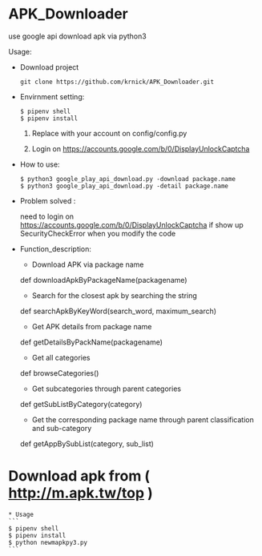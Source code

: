 # APK_Downloader
use google api download apk via python3


Usage:

* Download project

    ```
    git clone https://github.com/krnick/APK_Downloader.git
    ```

* Envirnment setting:
    ```
    $ pipenv shell
    $ pipenv install
    ```
    1. Replace with your account on config/config.py

    2. Login on https://accounts.google.com/b/0/DisplayUnlockCaptcha



* How to use:
    ```
    $ python3 google_play_api_download.py -download package.name
    $ python3 google_play_api_download.py -detail package.name
    ```

* Problem solved :

    need to login on
    https://accounts.google.com/b/0/DisplayUnlockCaptcha
    if show up SecurityCheckError when you modify the code

* Function_description:

    * Download APK via package name
    
    def downloadApkByPackageName(packagename)


    * Search for the closest apk by searching the string
    
    def searchApkByKeyWord(search_word, maximum_search)


    * Get APK details from package name
    
    def getDetailsByPackName(packagename)


    * Get all categories
    
    def browseCategories()


    * Get subcategories through parent categories
    
    def getSubListByCategory(category)

    * Get the corresponding package name through parent classification and sub-category
    
    def getAppBySubList(category, sub_list)

# Download apk from   ( http://m.apk.tw/top )

    * Usage
    ```
    $ pipenv shell
    $ pipenv install
    $ python newmapkpy3.py
    ```

